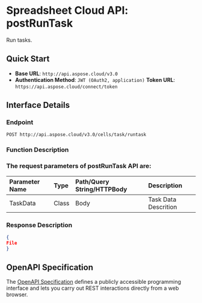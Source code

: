 # **Spreadsheet Cloud API: postRunTask**

Run tasks. 


## **Quick Start**

- **Base URL**: `http://api.aspose.cloud/v3.0`
- **Authentication Method**: `JWT (OAuth2, application)`  **Token URL**: `https://api.aspose.cloud/connect/token`
## **Interface Details**

### **Endpoint** 

```
POST http://api.aspose.cloud/v3.0/cells/task/runtask
```
### **Function Description**

### The request parameters of **postRunTask** API are: 

| Parameter Name | Type | Path/Query String/HTTPBody | Description | 
| :- | :- | :- |:- | 
|TaskData|Class|Body|Task Data Descrition|

### **Response Description**
```json
{
File
}
```


## OpenAPI Specification

The [OpenAPI Specification](https://reference.aspose.cloud/cells/#/TaskController/PostRunTask) defines a publicly accessible programming interface and lets you carry out REST interactions directly from a web browser.


